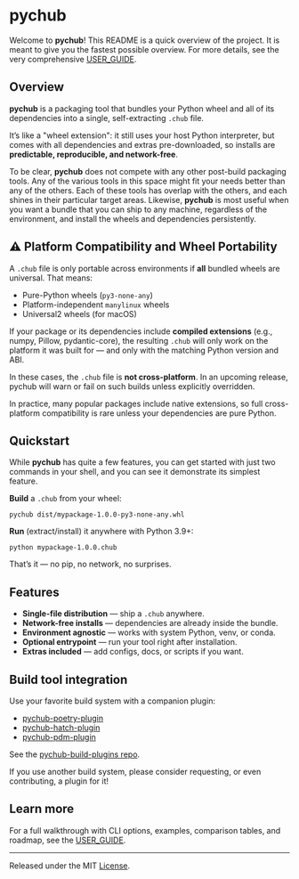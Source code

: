 # pychub

Welcome to **pychub**! This README is a quick overview of the project. It is
meant to give you the fastest possible overview. For more details, see the
very comprehensive [USER_GUIDE](docs/USER_GUIDE.md).

## Overview

**pychub** is a packaging tool that bundles your Python wheel and all of its
dependencies into a single, self-extracting `.chub` file.

It’s like a "wheel extension": it still uses your host Python interpreter, but
comes with all dependencies and extras pre-downloaded, so installs are
**predictable, reproducible, and network-free**.

To be clear, **pychub** does not compete with any other post-build packaging
tools. Any of the various tools in this space might fit your needs better than
any of the others. Each of these tools has overlap with the others, and each
shines in their particular target areas. Likewise, **pychub** is most useful
when you want a bundle that you can ship to any machine, regardless of the
environment, and install the wheels and dependencies persistently.

## ⚠️ Platform Compatibility and Wheel Portability

A `.chub` file is only portable across environments if **all** bundled wheels are
universal. That means:

- Pure-Python wheels (`py3-none-any`)
- Platform-independent `manylinux` wheels
- Universal2 wheels (for macOS)

If your package or its dependencies include **compiled extensions**
(e.g., numpy, Pillow, pydantic-core), the resulting `.chub` will only work on
the platform it was built for — and only with the matching Python version and
ABI.

In these cases, the `.chub` file is **not cross-platform**. In an upcoming
release, pychub will warn or fail on such builds unless explicitly overridden.

In practice, many popular packages include native extensions, so full
cross-platform compatibility is rare unless your dependencies are pure Python.

## Quickstart

While **pychub** has quite a few features, you can get started with just two
commands in your shell, and you can see it demonstrate its simplest feature.

**Build** a `.chub` from your wheel:

    pychub dist/mypackage-1.0.0-py3-none-any.whl

**Run** (extract/install) it anywhere with Python 3.9+:

    python mypackage-1.0.0.chub

That’s it — no pip, no network, no surprises.

## Features

- **Single-file distribution** — ship a `.chub` anywhere.
- **Network-free installs** — dependencies are already inside the bundle.
- **Environment agnostic** — works with system Python, venv, or conda.
- **Optional entrypoint** — run your tool right after installation.
- **Extras included** — add configs, docs, or scripts if you want.

## Build tool integration

Use your favorite build system with a companion plugin:

- [pychub-poetry-plugin](https://pypi.org/project/pychub-poetry-plugin/)
- [pychub-hatch-plugin](https://pypi.org/project/pychub-hatch-plugin/)
- [pychub-pdm-plugin](https://pypi.org/project/pychub-pdm-plugin/)

See the [pychub-build-plugins repo](https://github.com/Steve973/pychub-build-plugins).

If you use another build system, please consider requesting, or even contributing,
a plugin for it!

## Learn more

For a full walkthrough with CLI options, examples, comparison tables, and
roadmap, see the [USER_GUIDE](docs/USER_GUIDE.md).

---

Released under the MIT [License](LICENSE).
